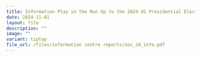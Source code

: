 ```yaml
---
title: Information Play in the Run Up to the 2024 US Presidential Elections
date: 2024-11-01
layout: file
description: ""
image: ""
variant: tiptap
file_url: /files/information centre reports/nov_24_info.pdf
---
```


